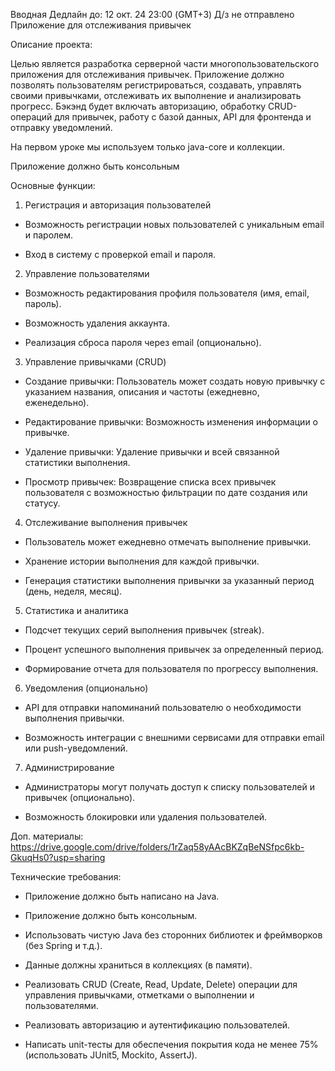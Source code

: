 Вводная
Дедлайн до: 12 окт. 24 23:00 (GMT+3)
Д/з не отправлено
Приложение для отслеживания привычек



Описание проекта:

Целью является разработка серверной части многопользовательского приложения для отслеживания привычек. Приложение должно позволять пользователям регистрироваться, создавать, управлять своими привычками, отслеживать их выполнение и анализировать прогресс. Бэкэнд будет включать авторизацию, обработку CRUD-операций для привычек, работу с базой данных, API для фронтенда и отправку уведомлений.



На первом уроке мы используем только java-core и коллекции.



Приложение должно быть консольным



Основные функции:

1. Регистрация и авторизация пользователей

* Возможность регистрации новых пользователей с уникальным email и паролем.

* Вход в систему с проверкой email и пароля.



2. Управление пользователями

* Возможность редактирования профиля пользователя (имя, email, пароль).

* Возможность удаления аккаунта.

* Реализация сброса пароля через email (опционально).



3. Управление привычками (CRUD)

* Создание привычки: Пользователь может создать новую привычку с указанием названия, описания и частоты (ежедневно, еженедельно).

* Редактирование привычки: Возможность изменения информации о привычке.

* Удаление привычки: Удаление привычки и всей связанной статистики выполнения.

* Просмотр привычек: Возвращение списка всех привычек пользователя с возможностью фильтрации по дате создания или статусу.



4. Отслеживание выполнения привычек

* Пользователь может ежедневно отмечать выполнение привычки.

* Хранение истории выполнения для каждой привычки.

* Генерация статистики выполнения привычки за указанный период (день, неделя, месяц).



5. Статистика и аналитика

* Подсчет текущих серий выполнения привычек (streak).

* Процент успешного выполнения привычек за определенный период.

* Формирование отчета для пользователя по прогрессу выполнения.



6. Уведомления (опционально)

* API для отправки напоминаний пользователю о необходимости выполнения привычки.

* Возможность интеграции с внешними сервисами для отправки email или push-уведомлений.



7. Администрирование

* Администраторы могут получать доступ к списку пользователей и привычек (опционально).

* Возможность блокировки или удаления пользователей.



Доп. материалы: https://drive.google.com/drive/folders/1rZaq58yAAcBKZqBeNSfpc6kb-GkuqHs0?usp=sharing



Технические требования:

- Приложение должно быть написано на Java.

- Приложение должно быть консольным.

- Использовать чистую Java без сторонних библиотек и фреймворков (без Spring и т.д.).

- Данные должны храниться в коллекциях (в памяти).

- Реализовать CRUD (Create, Read, Update, Delete) операции для управления привычками, отметками о выполнении и пользователями.

- Реализовать авторизацию и аутентификацию пользователей.

- Написать unit-тесты для обеспечения покрытия кода не менее 75% (использовать JUnit5, Mockito, AssertJ).